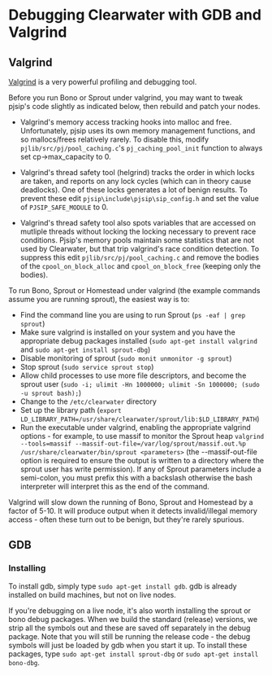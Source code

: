# Debugging Clearwater with GDB and Valgrind

## Valgrind

[Valgrind](http://valgrind.org/) is a very powerful profiling and debugging tool.

Before you run Bono or Sprout under valgrind, you may want to tweak pjsip's code slightly as indicated below, then rebuild and patch your nodes.

* Valgrind's memory access tracking hooks into malloc and free.  Unfortunately, pjsip uses its own memory management functions, and so mallocs/frees relatively rarely.  To disable this, modify `pjlib/src/pj/pool_caching.c`'s `pj_caching_pool_init` function to always set cp->max_capacity to 0.

* Valgrind's thread safety tool (helgrind) tracks the order in which locks are taken, and reports on any lock cycles (which can in theory cause deadlocks). One of these locks generates a lot of benign results. To prevent these edit `pjsip\include\pjsip\sip_config.h` and set the value of `PJSIP_SAFE_MODULE` to 0.

* Valgrind's thread safety tool also spots variables that are accessed on mutliple threads without locking the locking necessary to prevent race conditions. Pjsip's memory pools maintain some statistics that are not used by Clearwater, but that trip valgrind's race condition detection. To suppress this edit `pjlib/src/pj/pool_caching.c` and remove the bodies of the `cpool_on_block_alloc` and `cpool_on_block_free` (keeping only the bodies).

To run Bono, Sprout or Homestead under valgrind (the example commands assume you are running sprout), the easiest way is to:

-  Find the command line you are using to run Sprout (`ps -eaf | grep sprout`)
-  Make sure valgrind is installed on your system and you have the appropriate debug packages installed (`sudo apt-get install valgrind` and `sudo apt-get install sprout-dbg`)
-  Disable monitoring of sprout (`sudo monit unmonitor -g sprout`)
-  Stop sprout (`sudo service sprout stop`)
-  Allow child processes to use more file descriptors, and become the sprout user (`sudo -i; ulimit -Hn 1000000; ulimit -Sn 1000000; (sudo -u sprout bash);`)
-  Change to the `/etc/clearwater` directory
-  Set up the library path (`export LD_LIBRARY_PATH=/usr/share/clearwater/sprout/lib:$LD_LIBRARY_PATH`)
-  Run the executable under valgrind, enabling the appropriate valgrind options - for example, to use massif to monitor the Sprout heap `valgrind --tools=massif --massif-out-file=/var/log/sprout/massif.out.%p /usr/share/clearwater/bin/sprout <parameters>` (the --massif-out-file option is required to ensure the output is written to a directory where the sprout user has write permission). If any of Sprout parameters include a semi-colon, you must prefix this with a backslash otherwise the bash interpreter will interpret this as the end of the command.

Valgrind will slow down the running of Bono, Sprout and Homestead by a factor of 5-10.  It will produce output when it detects invalid/illegal memory access - often these turn out to be benign, but they're rarely spurious.

## GDB

### Installing
To install gdb, simply type `sudo apt-get install gdb`.  gdb is already installed on build machines, but not on live nodes.

If you're debugging on a live node, it's also worth installing the sprout or bono debug packages.  When we build the standard (release) versions, we strip all the symbols out and these are saved off separately in the debug package.  Note that you will still be running the release code - the debug symbols will just be loaded by gdb when you start it up.  To install these packages, type `sudo apt-get install sprout-dbg` or `sudo apt-get install bono-dbg`.
